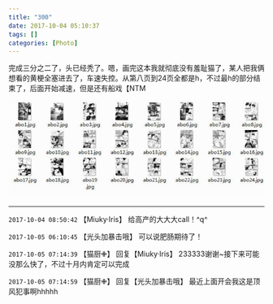 ```yaml
---
title: "300"
date: 2017-10-04 05:10:37
tags: []
categories: [Photo]
---
```


<p>完成三分之二了，头已经秃了。嗯，画完这本我就彻底没有羞耻猫了，某人把我俩想看的黄梗全塞进去了，车速失控。从第八页到24页全都是h，不过最h的部分结束了，后面开始减速，但是还有船戏【NTM</p>

![](https://raw.githubusercontent.com/alicewish/meowchain247/master/img_cVZNdzJtQk9JV2RWODdBNkhyVWUzcTJ4VXJUbjZaVkwrL1QxaWV3L3kvbGpTbGVyc0p1OXRBPT0.jpg)

---

`2017-10-04 08:50:42` 【Miuky·Iris】 给高产的大大大call！^q^

`2017-10-05 06:10:45` 【光头加暴击哦】 可以说肥肠期待了！

`2017-10-05 07:14:39` 【猫厨✙】 回复【Miuky·Iris】 233333谢谢~接下来可能没那么快了，不过十月内肯定可以完成

`2017-10-05 07:14:59` 【猫厨✙】 回复【光头加暴击哦】 最近上面开会我这是顶风犯事啊hhhhh

